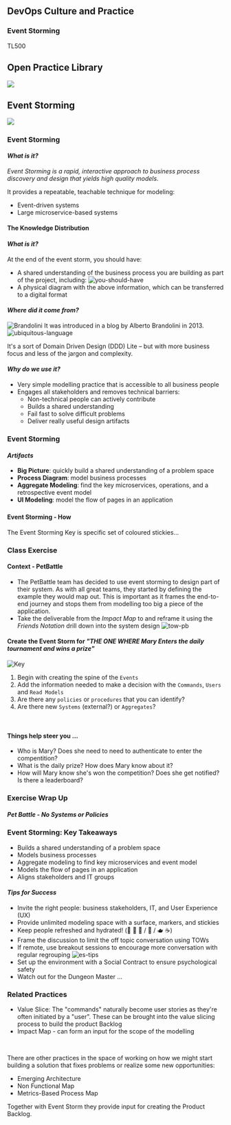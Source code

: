 <!-- .slide: data-background-image="images/RH_NewBrand_Background.png" -->
## DevOps Culture and Practice <!-- {.element: class="course-title"} -->
### Event Storming <!-- {.element: class="title-color"} -->
TL500 <!-- {.element: class="title-color"} -->



<div class="r-stack">
<div class="fragment fade-out" data-fragment-index="0" >
  <h2>Open Practice Library</h2>
  <img src="images/opl-complete.png">
</div>
<div class="fragment current-visible" data-fragment-index="0" >
  <h2>Event Storming</h2>
  <a target="_blank" href="https://openpracticelibrary.com/practice/event-storming/">
  <img src="images/opl-discovery.png">
  </a>
</div>
</div>



##### <!-- .element: class="title-bottom-left" -->
<!-- .slide: data-background-size="contain" data-background-image="images/event-storming/example-who.png", class="white-style" -->



### Event Storming
#### _What is it?_
_Event Storming is a rapid, interactive approach to business process discovery and design that yields high quality models._

It provides a repeatable, teachable technique for modeling:
  * Event-driven systems
  * Large microservice-based systems



#### The Knowledge Distribution <!-- .element: class="title-bottom-left" -->
<!-- .slide: data-background-size="contain" data-background-image="images/event-storming/knowledge-distribution.png", class="white-style" -->



#### _What is it?_
At the end of the event storm, you should have:
* A shared understanding of the business process you are building as part of the project, including:
![you-should-have](images/event-storming/you-should-have.png)<!-- .element: class="image-no-shadow " -->
* A physical diagram with the above information, which can be transferred to a digital format
<!-- ### Event Storming
#### _What is it?_
* Who: key business stakeholders and techies
* There will be lots of talking, a fair bit of squabbling, and periodically
some **very** heated debate
* No chairs!
* Expect a tiring but fun day that achieves a great deal from the most basic of tools -->



#### _Where did it come from?_
![Brandolini](images/event-storming/brandolini.jpg) <!-- {.element: class="inline-image" style="max-width:300px;"} -->
It was introduced in a blog by Alberto Brandolini in 2013.
![ubiquitous-language](images/event-storming/es-ubiquitous-language.png) <!-- {.element: class="" style="max-width:450px;"} -->

It's a sort of Domain Driven Design (DDD) Lite – but with more business focus and less of the jargon and complexity.



#### _Why do we use it?_
* Very simple modelling practice that is accessible to all business people
* Engages all stakeholders and removes technical barriers:
  * Non-technical people can actively contribute
  * Builds a shared understanding
  * Fail fast to solve difficult problems
  * Deliver really useful design artifacts



### Event Storming
#### _Artifacts_
* **Big Picture**: quickly build a shared understanding of a problem space
* **Process Diagram**: model business processes
* **Aggregate Modeling**: find the key microservices, operations, and a retrospective
event model
* **UI Modeling**: model the flow of pages in an application



### 
<!-- .slide: data-background-size="contain" data-background-image="images/event-storming/vision-to-detail.png", class="black-style" -->



#### Event Storming - How
The Event Storming Key is specific set of coloured stickies...



<!-- .slide: data-background-size="contain" data-background-image="images/event-storming/es-flow.png", class="black-style" -->



<!-- .slide: data-background-size="contain" data-background-image="images/event-storming/es-events.png", class="black-style" -->



<!-- .slide: data-background-size="contain" data-background-image="images/event-storming/es-commands-actors.png", class="black-style" -->



<!-- .slide: data-background-size="contain" data-background-image="images/event-storming/es-readmodel.png", class="black-style" -->



<!-- .slide: data-background-size="contain" data-background-image="images/event-storming/es-systems-quests.png", class="black-style" -->



<!-- .slide: data-background-size="contain" data-background-image="images/event-storming/es-policies.png", class="black-style" -->



<!-- .slide: data-background-size="contain" data-background-image="images/event-storming/es-aggregates.png", class="black-style" -->



<!-- .slide: data-background-size="contain" data-background-image="images/event-storming/es-extras.png", class="black-style" -->



<!-- .slide: data-background-size="contain" data-background-image="images/event-storming/es-flow.png", class="black-style" -->



<!-- # complete -->
<!-- .slide: data-background-size="contain" data-background-image="images/event-storming/es-complete.png", class="black-style" -->



### Class Exercise



#### Context - PetBattle
* The PetBattle team has decided to use event storming to design part of their system. As with all great teams, they started by defining the example they would map out. This is important as it frames the end-to-end journey and stops them from modelling too big a piece of the application.
* Take the deliverable from the _Impact Map_ to and reframe it using the _Friends Notation_ drill down into the system design
![tow-pb](images/event-storming/tow-pb.png)



#### Create the Event Storm for _"THE ONE WHERE Mary Enters the daily tournament and wins a prize"_
![Key](images/event-storming/key.png) <!-- {.element: class="inline-image"} -->

1. Begin with creating the spine of the `Events`
2. Add the information needed to make a decision with the `Commands`, `Users` and `Read Models`
3. Are there any `policies` or `procedures` that you can identify?
4. Are there new `Systems` (external?) or `Aggregates`?
<p>&nbsp;</p>

#### Things help steer you ...
* Who is Mary? Does she need to need to authenticate to enter the compentition?
* What is the daily prize? How does Mary know about it?
* How will Mary know she's won the competition? Does she get notified? Is there a leaderboard?



### Exercise Wrap Up



##### Pet Battle - No Systems or Policies<!-- .element: class="title-bottom-left" -->
<!-- .slide: data-background-size="contain" data-background-image="images/event-storming/es-pb-no-systems.jpg", class="white-style" -->



##### <!-- .element: class="title-bottom-left" -->
<!-- .slide: data-background-size="contain" data-background-image="images/event-storming/example-who.png", class="white-style" -->



##### <!-- .element: class="title-bottom-left" -->
<!-- .slide: data-background-size="contain" data-background-image="images/event-storming/example-who-systems.png", class="white-style" -->



##### <!-- .element: class="title-bottom-left" -->
<!-- .slide: data-background-size="contain" data-background-image="images/event-storming/es-emerging-arch.png", class="white-style" -->



##### <!-- .element: class="title-bottom-left" -->
<!-- .slide: data-background-size="contain" data-background-image="images/event-storming/es-emerging-arch2.png", class="white-style" -->



### Event Storming: Key Takeaways
* Builds a shared understanding of a problem space
* Models business processes
* Aggregate modeling to find key microservices and event model
* Models the flow of pages in an application
* Aligns stakeholders and IT groups




#### _Tips for Success_
* Invite the right people: business stakeholders, IT, and User Experience (UX)
* Provide unlimited modeling space with a surface, markers, and stickies
* Keep people refreshed and hydrated! (🥝 🍫 🍌 / 🚰 / 🫖 ☕️)
* Frame the discussion to limit the off topic conversation using TOWs
* If remote, use breakout sessions to encourage more conversation with regular regrouping
![es-tips](images/event-storming/es-tips.png) <!-- {.element: class="image-no-shadow"} -->
* Set up the environment with a Social Contract to ensure psychological safety
* Watch out for the Dungeon Master ...



<!-- .slide: data-background-image="images/chef-background.png", class="white-style" -->
### Related Practices
 * Value Slice: The "commands" naturally become user stories as they're often initiated by a "user". These can be brought into the value slicing process to build the product Backlog
* Impact Map - can form an input for the scope of the modelling
<p>&nbsp;</p>

There are other practices in the space of  working on how we might start building a solution that fixes problems or realize some new opportunities:
* Emerging Architecture
* Non Functional Map
* Metrics-Based Process Map

Together with Event Storm they provide input for creating the Product Backlog.
